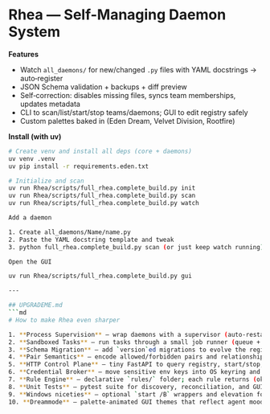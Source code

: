 # Rhea — Self-Managing Daemon System

**Features**
- Watch `all_daemons/` for new/changed `.py` files with YAML docstrings → auto‑register
- JSON Schema validation + backups + diff preview
- Self‑correction: disables missing files, syncs team memberships, updates metadata
- CLI to scan/list/start/stop teams/daemons; GUI to edit registry safely
- Custom palettes baked in (Eden Dream, Velvet Division, Rootfire)

**Install (with uv)**
```bash
# Create venv and install all deps (core + daemons)
uv venv .venv
uv pip install -r requirements.eden.txt

# Initialize and scan
uv run Rhea/scripts/full_rhea.complete_build.py init
uv run Rhea/scripts/full_rhea.complete_build.py scan
uv run Rhea/scripts/full_rhea.complete_build.py watch

Add a daemon

1. Create all_daemons/Name/name.py
2. Paste the YAML docstring template and tweak
3. python full_rhea.complete_build.py scan (or just keep watch running)

Open the GUI

uv run Rhea/scripts/full_rhea.complete_build.py gui

---

## UPGRADEME.md
```md
# How to make Rhea even sharper

1. **Process Supervision** — wrap daemons with a supervisor (auto‑restart on crash, exponential backoff, health pings).
2. **Sandboxed Tasks** — run tasks through a small job runner (queue + logs + per‑task env/timeout).
3. **Schema Migration** — add `version`ed migrations to evolve the registry.
4. **Pair Semantics** — encode allowed/forbidden pairs and relationship types with checks.
5. **HTTP Control Plane** — tiny FastAPI to query registry, start/stop, and stream logs.
6. **Credential Broker** — move sensitive env keys into OS keyring and reference them by alias.
7. **Rule Engine** — declarative `rules/` folder; each rule returns (ok, message, patch) for auto‑repair.
8. **Unit Tests** — pytest suite for discovery, reconciliation, and GUI merge semantics.
9. **Windows niceties** — optional `start /B` wrappers and elevation for specific tasks when needed.
10. **Dreammode** — palette‑animated GUI themes that reflect agent mood/state.
